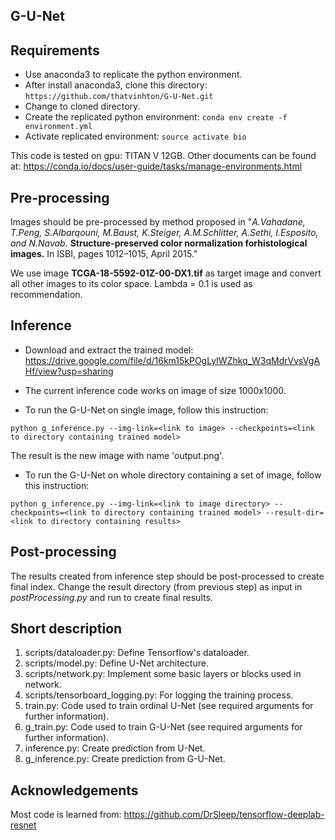 ## G-U-Net


## Requirements

- Use anaconda3 to replicate the python environment.
- After install anaconda3, clone this directory: `https://github.com/thatvinhton/G-U-Net.git`
- Change to cloned directory.
- Create the replicated python environment: `conda env create -f environment.yml`
- Activate replicated environment: `source activate bio`

This code is tested on gpu: TITAN V 12GB. Other documents can be found at: https://conda.io/docs/user-guide/tasks/manage-environments.html 

## Pre-processing
Images should be pre-processed by method proposed in "*A.Vahadane, T.Peng, S.Albarqouni, M.Baust, K.Steiger, A.M.Schlitter, A.Sethi, I.Esposito, and N.Navab.* **Structure-preserved color normalization forhistological images.** In ISBI, pages 1012–1015, April 2015."

We use image **TCGA-18-5592-01Z-00-DX1.tif** as target image and convert all other images to its color space.
Lambda = 0.1 is used as recommendation. 


## Inference
- Download and extract the trained model: https://drive.google.com/file/d/16km15kPOgLyIWZhkq_W3qMdrVvsVgAHf/view?usp=sharing

- The current inference code works on image of size 1000x1000.

- To run the G-U-Net on single image, follow this instruction:
```
python g_inference.py --img-link=<link to image> --checkpoints=<link to directory containing trained model>
```
The result is the new image with name 'output.png'.

- To run the G-U-Net on whole directory containing a set of image, follow this instruction:
```
python g_inference.py --img-link=<link to image directory> --checkpoints=<link to directory containing trained model> --result-dir=<link to directory containing results>
```

## Post-processing

The results created from inference step should be post-processed to create final index.
Change the result directory (from previous step) as input in *postProcessing.py* and run to create final results. 

## Short description

1. scripts/dataloader.py: Define Tensorflow's dataloader.
2. scripts/model.py: Define U-Net architecture.
3. scripts/network.py: Implement some basic layers or blocks used in network.
4. scripts/tensorboard_logging.py: For logging the training process.
5. train.py: Code used to train ordinal U-Net (see required arguments for further information).
6. g_train.py: Code used to train G-U-Net (see required arguments for further information).
7. inference.py: Create prediction from U-Net.
8. g_inference.py: Create prediction from G-U-Net.

## Acknowledgements

Most code is learned from: https://github.com/DrSleep/tensorflow-deeplab-resnet
